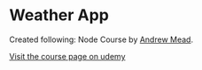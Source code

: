 # Weather App

Created following: Node Course by [Andrew Mead](http://www.mead.io).

[Visit the course page on udemy](https://www.udemy.com/course/the-complete-nodejs-developer-course-2/)